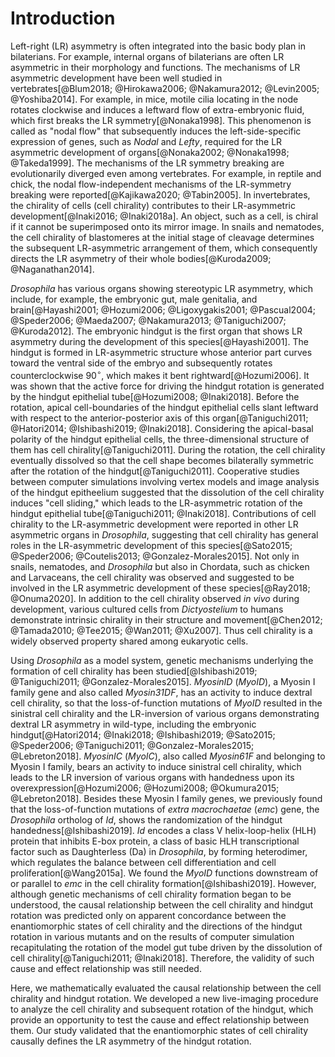 # Introduction

Left-right (LR) asymmetry is often integrated into the basic body plan in bilaterians.
For example, internal organs of bilaterians are often LR asymmetric in their morphology and functions.
The mechanisms of LR asymmetric development have been well studied in vertebrates[@Blum2018; @Hirokawa2006; @Nakamura2012; @Levin2005; @Yoshiba2014].
For example, in mice, motile cilia locating in the node rotates clockwise and induces a leftward flow of extra-embryonic fluid, which first breaks the LR symmetry[@Nonaka1998].
This phenomenon is called as "nodal flow" that subsequently induces the left-side-specific expression of genes, such as *Nodal* and *Lefty*, required for the LR asymmetric development of organs[@Nonaka2002; @Nonaka1998; @Takeda1999].
The mechanisms of the LR symmetry breaking are evolutionarily diverged even among vertebrates.
For example, in reptile and chick, the nodal flow-independent mechanisms of the LR-symmetry breaking were reported[@Kajikawa2020; @Tabin2005].
In invertebrates, the chirality of cells (cell chirality) contributes to their LR-asymmetric development[@Inaki2016; @Inaki2018a].
An object, such as a cell, is chiral if it cannot be superimposed onto its mirror image.
In snails and nematodes, the cell chirality of blastomeres at the initial stage of cleavage determines the subsequent LR-asymmetric arrangement of them, which consequently directs the LR asymmetry of their whole bodies[@Kuroda2009; @Naganathan2014].

*Drosophila* has various organs showing stereotypic LR asymmetry, which include, for example, the embryonic gut, male genitalia, and brain[@Hayashi2001; @Hozumi2006; @Ligoxygakis2001; @Pascual2004; @Speder2006; @Maeda2007; @Nakamura2013; @Taniguchi2007; @Kuroda2012].
The embryonic hindgut is the first organ that shows LR asymmetry during the development of this species[@Hayashi2001].
The hindgut is formed in LR-asymmetric structure whose anterior part curves toward the ventral side of the embryo and subsequently rotates counterclockwise $90^\circ$, which makes it bent rightward[@Hozumi2006].
It was shown that the active force for driving the hindgut rotation is generated by the hindgut epithelial tube[@Hozumi2008; @Inaki2018].
Before the rotation, apical cell-boundaries of the hindgut epithelial cells slant leftward with respect to the anterior-posterior axis of this organ[@Taniguchi2011; @Hatori2014; @Ishibashi2019; @Inaki2018].
Considering the apical-basal polarity of the hindgut epithelial cells, the three-dimensional structure of them has cell chirality[@Taniguchi2011].
During the rotation, the cell chirality eventually dissolved so that the cell shape becomes bilaterally symmetric after the rotation of the hindgut[@Taniguchi2011].
Cooperative studies between computer simulations involving vertex models and image analysis of the hindgut epitheelium suggested that the dissolution of the cell chirality induces "cell sliding," which leads to the LR-asymmetric rotation of the hindgut epithelial tube[@Taniguchi2011; @Inaki2018].
Contributions of cell chirality to the LR-asymmetric development were reported in other LR asymmetric organs in *Drosophila*, suggesting that cell chirality has general roles in the LR-asymmetric development of this species[@Sato2015; @Speder2006; @Coutelis2013; @Gonzalez-Morales2015].
Not only in snails, nematodes, and *Drosophila* but also in Chordata, such as chicken and Larvaceans, the cell chirality was observed and suggested to be involved in the LR asymmetric development of these species[@Ray2018; @Onuma2020].
In addition to the cell chirality observed *in vivo* during development, various cultured cells from *Dictyostelium* to humans demonstrate intrinsic chirality in their structure and movement[@Chen2012; @Tamada2010; @Tee2015; @Wan2011; @Xu2007].
Thus cell chirality is a widely observed property shared among eukaryotic cells.

Using *Drosophila* as a model system, genetic mechanisms underlying the formation of cell chirality has been studied[@Ishibashi2019; @Taniguchi2011; @Gonzalez-Morales2015].
*MyosinID* (*MyoID*), a Myosin I family gene and also called *Myosin31DF*, has an activity to induce dextral cell chirality, so that the loss-of-function mutations of *MyoID* resulted in the sinistral cell chirality and the LR-inversion of various organs demonstrating dextral LR asymmetry in wild-type, including the embryonic hindgut[@Hatori2014; @Inaki2018; @Ishibashi2019; @Sato2015; @Speder2006; @Taniguchi2011; @Gonzalez-Morales2015; @Lebreton2018].
*MyosinIC* (*MyoIC*), also called *Myosin61F* and belonging to Myosin I family, bears an activity to induce sinistral cell chirality, which leads to the LR inversion of various organs with handedness upon its overexpression[@Hozumi2006; @Hozumi2008; @Okumura2015; @Lebreton2018].
Besides these Myosin I family genes, we previously found that the loss-of-function mutations of *extra macrochaetae* (*emc*) gene, the *Drosophila* ortholog of *Id*, shows the randomization of the hindgut handedness[@Ishibashi2019].
*Id* encodes a class V helix-loop-helix (HLH) protein that inhibits E-box protein, a class of basic HLH transcriptional factor such as Daughterless (Da) in *Drosophila*, by forming heterodimer, which regulates the balance between cell differentiation and cell proliferation[@Wang2015a].
We found the *MyoID* functions downstream of or parallel to *emc* in the cell chirality formation[@Ishibashi2019].
However, although genetic mechanisms of cell chirality formation began to be understood, the causal relationship between the cell chirality and hindgut rotation was predicted only on apparent concordance between the enantiomorphic states of cell chirality and the directions of the hindgut rotation in various mutants and on the results of computer simulation recapitulating the rotation of the model gut tube driven by the dissolution of cell chirality[@Taniguchi2011; @Inaki2018].
Therefore, the validity of such cause and effect relationship was still needed.

Here, we mathematically evaluated the causal relationship between the cell chirality and hindgut rotation.
We developed a new live-imaging procedure to analyze the cell chirality and subsequent rotation of the hindgut, which provide an opportunity to test the cause and effect relationship between them.
Our study validated that the enantiomorphic states of cell chirality causally defines the LR asymmetry of the hindgut rotation.

<!--
0_metadata/meta0.md
0_metadata/meta1.md
1_abstract.md
2_introduction.md
3_procedures.md
4_results.md
5_discussion.md
6_figs.md
7_supplements.md
8_acknowledgements.md
9_references.md
-->
